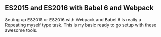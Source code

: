 ES2015 and ES2016 with Babel 6 and Webpack
-------------------------------------------
Setting up ES2015 or ES2016 with Webpack and Babel 6 is really a Repeating myself type task. This is my basic ready to go setup with these awesome tools.